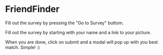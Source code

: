 # FriendFinder

Fill out the survey by pressing the "Go to Survey" buttom.

Fill out the survey by starting with your name and a link to your picture.

When you are done, click on submit and a modal will pop up with you best match. Simple! :)